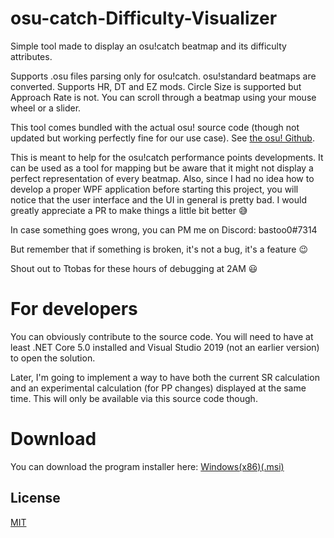 # osu-catch-Difficulty-Visualizer
Simple tool made to display an osu!catch beatmap and its difficulty attributes.

Supports .osu files parsing only for osu!catch. osu!standard beatmaps are converted.
Supports HR, DT and EZ mods. Circle Size is supported but Approach Rate is not. You can scroll through a beatmap using your mouse wheel or a slider.

This tool comes bundled with the actual osu! source code (though not updated but working perfectly fine for our use case). See [the osu! Github](https://github.com/ppy/osu).

This is meant to help for the osu!catch performance points developments. It can be used as a tool for mapping but be aware that it might not display a perfect representation of every beatmap.
Also, since I had no idea how to develop a proper WPF application before starting this project, you will notice that the user interface and the UI in general is pretty bad. I would greatly appreciate a PR to make things a little bit better :sweat_smile:

In case something goes wrong, you can PM me on Discord: bastoo0#7314

But remember that if something is broken, it's not a bug, it's a feature :wink:

Shout out to Ttobas for these hours of debugging at 2AM :smiley:

# For developers
You can obviously contribute to the source code. You will need to have at least .NET Core 5.0 installed and Visual Studio 2019 (not an earlier version) to open the solution.

Later, I'm going to implement a way to have both the current SR calculation and an experimental calculation (for PP changes) displayed at the same time. This will only be available via this source code though.

# Download
You can download the program installer here: [Windows(x86)(.msi)](https://mega.nz/file/Juhk3ahS#ZC4ADkS1bvX4VKtP0pfDRBuky_7vrV9VSwnPSrXOmTQ)

## License
[MIT](https://choosealicense.com/licenses/mit/)
